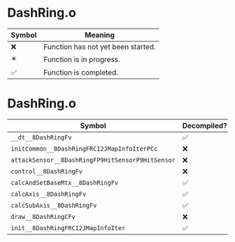 # DashRing.o
| Symbol | Meaning 
| ------------- | ------------- 
| :x: | Function has not yet been started. 
| :eight_pointed_black_star: | Function is in progress. 
| :white_check_mark: | Function is completed. 


# DashRing.o
| Symbol | Decompiled? |
| ------------- | ------------- |
| `__dt__8DashRingFv` | :white_check_mark: |
| `initCommon__8DashRingFRC12JMapInfoIterPCc` | :x: |
| `attackSensor__8DashRingFP9HitSensorP9HitSensor` | :x: |
| `control__8DashRingFv` | :x: |
| `calcAndSetBaseMtx__8DashRingFv` | :white_check_mark: |
| `calcAxis__8DashRingFv` | :white_check_mark: |
| `calcSubAxis__8DashRingFv` | :white_check_mark: |
| `draw__8DashRingCFv` | :x: |
| `init__8DashRingFRC12JMapInfoIter` | :white_check_mark: |

